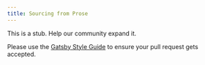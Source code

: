 ```yaml
---
title: Sourcing from Prose
---
```


This is a stub. Help our community expand it.

Please use the [Gatsby Style Guide](/docs/docs/gatsby-style-guide.md) to ensure your
pull request gets accepted.
